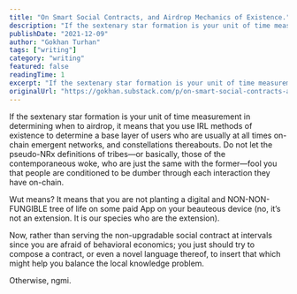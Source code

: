 ```yaml
---
title: "On Smart Social Contracts, and Airdrop Mechanics of Existence."
description: "If the sextenary star formation is your unit of time measurement in determining when to airdrop, it means that you use IRL methods of existence to determine a base layer of users who are usually at all times on-chain emergent networks, and constellations thereabouts."
publishDate: "2021-12-09"
author: "Gokhan Turhan"
tags: ["writing"]
category: "writing"
featured: false
readingTime: 1
excerpt: "If the sextenary star formation is your unit of time measurement in determining when to airdrop, it means that you use IRL methods of existence to determine a base layer of users who are usually at..."
originalUrl: "https://gokhan.substack.com/p/on-smart-social-contracts-and-airdrop-mechanics-of-existence"
---
```


If the sextenary star formation is your unit of time measurement in determining when to airdrop, it means that you use IRL methods of existence to determine a base layer of users who are usually at all times on-chain emergent networks, and constellations thereabouts. Do not let the pseudo-NRx definitions of tribes—or basically, those of the contemporaneous woke, who are just the same with the former—fool you that people are conditioned to be dumber through each interaction they have on-chain.

Wut means? It means that you are not planting a digital and NON-NON-FUNGIBLE tree of life on some paid App on your beauteous device (no, it’s not an extension. It is our species who are the extension).

Now, rather than serving the non-upgradable social contract at intervals since you are afraid of behavioral economics; you just should try to compose a contract, or even a novel language thereof, to insert that which might help you balance the local knowledge problem.

Otherwise, ngmi.